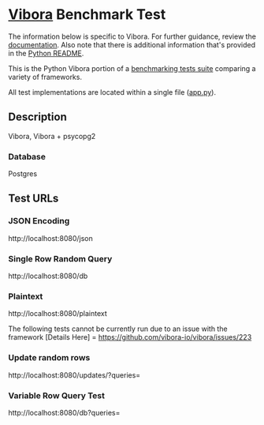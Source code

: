 # [Vibora](https://github.com/vibora-io/vibora) Benchmark Test

The information below is specific to Vibora. For further guidance, 
review the [documentation](https://github.com/khulnasoft/BenchWeb/wiki). 
Also note that there is additional information that's provided in 
the [Python README](../).

This is the Python Vibora portion of a [benchmarking tests suite](../../) 
comparing a variety of frameworks.

All test implementations are located within a single file 
([app.py](app.py)).

## Description

Vibora, Vibora + psycopg2

### Database

Postgres

## Test URLs
### JSON Encoding 

http://localhost:8080/json

### Single Row Random Query

http://localhost:8080/db

### Plaintext

http://localhost:8080/plaintext



The following tests cannot be currently run due to an issue with the framework
[Details Here] = https://github.com/vibora-io/vibora/issues/223

### Update random rows

http://localhost:8080/updates/?queries=

### Variable Row Query Test 

http://localhost:8080/db?queries=

